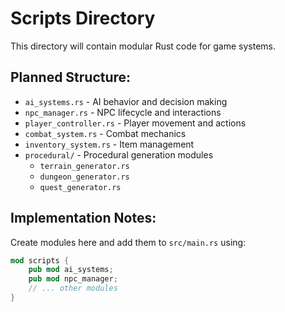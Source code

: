 # Scripts Directory

This directory will contain modular Rust code for game systems.

## Planned Structure:
- `ai_systems.rs` - AI behavior and decision making
- `npc_manager.rs` - NPC lifecycle and interactions
- `player_controller.rs` - Player movement and actions
- `combat_system.rs` - Combat mechanics
- `inventory_system.rs` - Item management
- `procedural/` - Procedural generation modules
  - `terrain_generator.rs`
  - `dungeon_generator.rs`
  - `quest_generator.rs`

## Implementation Notes:
Create modules here and add them to `src/main.rs` using:
```rust
mod scripts {
    pub mod ai_systems;
    pub mod npc_manager;
    // ... other modules
}
```